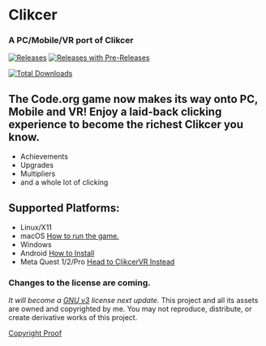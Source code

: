 # Clikcer
### A PC/Mobile/VR port of Clikcer

[![Releases](https://img.shields.io/github/v/release/Blockyheadman/Clikcer)](https://github.com/Blockyheadman/Clikcer/releases)
[![Releases with Pre-Releases](https://img.shields.io/github/v/release/Blockyheadman/Clikcer?include_prereleases&label=pre-release)](https://github.com/Blockyheadman/Clikcer/releases)

[![Total Downloads](https://img.shields.io/github/downloads/Blockyheadman/Clikcer/total?label=total%20downloads)](https://github.com/Blockyheadman/Clikcer/releases)

## The Code.org game now makes its way onto PC, Mobile and VR! Enjoy a laid-back clicking experience to become the richest Clikcer you know.
* Achievements
* Upgrades
* Multipliers
* and a whole lot of clicking

## Supported Platforms:
* Linux/X11
* macOS [How to run the game.](https://docs.godotengine.org/en/3.5/tutorials/export/running_on_macos.html?highlight=macOS#app-is-signed-including-ad-hoc-signatures-but-not-notarized)
* Windows
* Android [How to Install](https://github.com/Blockyheadman/Clikcer/wiki/How-to-install-on..#how-to-install-on-android)
* Meta Quest 1/2/Pro [Head to ClikcerVR Instead](https://github.com/Blockyheadman/ClikcerVR)

### Changes to the license are coming.
*It will become a [GNU v3](https://choosealicense.com/licenses/gpl-3.0/) license next update.*
This project and all its assets are owned and copyrighted by me. You may not reproduce, distribute, or create derivative works of this project.

[Copyright Proof](https://docs.github.com/en/repositories/managing-your-repositorys-settings-and-features/customizing-your-repository/licensing-a-repository#:~:text=You%27re%20under%20no%20obligation%20to%20choose%20a%20license.%20However%2C%20without%20a%20license%2C%20the%20default%20copyright%20laws%20apply%2C%20meaning%20that%20you%20retain%20all%20rights%20to%20your%20source%20code%20and%20no%20one%20may%20reproduce%2C%20distribute%2C%20or%20create%20derivative%20works%20from%20your%20work.)
